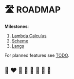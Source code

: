 # 🛣️ ROADMAP

**Milestones**:

1. [Lambda Calculus](https://github.com/helvm/helma/milestone/1)
2. [Scheme](https://github.com/helvm/helma/milestone/2)
3. [Langs](https://github.com/helvm/helma/milestone/3)

For planned features see [TODO](TODO.md).

## 🌈 ❤️ 💛 💚 💙 🤍 🖤 🦄
